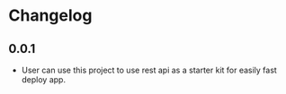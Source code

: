 # Changelog

## 0.0.1

* User can use this project to use rest api as a starter kit for easily fast deploy app.

